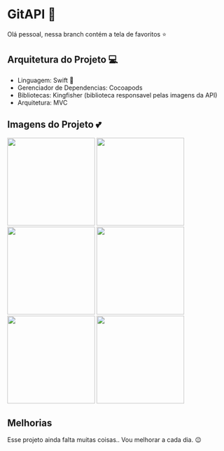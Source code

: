# GitAPI 👾

Olá pessoal, nessa branch contém a tela de favoritos ⭐️

## Arquitetura do Projeto 💻
* Linguagem: Swift 🥰
* Gerenciador de Dependencias: Cocoapods 
* Bibliotecas: Kingfisher (biblioteca responsavel pelas imagens da API)
* Arquitetura: MVC

## Imagens do Projeto 💕

<p float="left">
  <img src="https://user-images.githubusercontent.com/43152275/99920483-8afdb780-2d02-11eb-9183-81dfcc0a799f.png" width="200" />
  <img src="https://user-images.githubusercontent.com/43152275/99920548-17a87580-2d03-11eb-806b-c76114e47660.png" width="200" /> 
  <img src="https://user-images.githubusercontent.com/43152275/99969169-deaae800-2d78-11eb-89ca-512443d20113.png" width="200" />
  <img src="https://user-images.githubusercontent.com/43152275/99969174-e074ab80-2d78-11eb-8ef5-e5befc77c310.png" width="200" />
  <img src="https://user-images.githubusercontent.com/43152275/99969182-e23e6f00-2d78-11eb-999d-1d3ffff32009.png" width="200" />
  <img src="https://user-images.githubusercontent.com/43152275/100133812-0330be00-2e66-11eb-81c5-d203c41281f3.gif" width="200" />
</p>

## Melhorias
Esse projeto ainda falta muitas coisas.. Vou melhorar a cada dia. 😉
